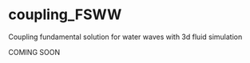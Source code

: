 # coupling_FSWW
Coupling fundamental solution for water waves with 3d fluid simulation

COMING SOON
